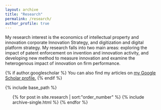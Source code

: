 ```yaml
---
layout: archive
title: "Research"
permalink: /research/
author_profile: true
---
```

My research interest is the economics of intellectual property and innovation corporate Innovation Strategy, and digitization and digital platform strategy. My research falls into two main areas: exploring the impact of patent enforcement on invention and innovation activity, and developing new method to measure innovation and examine the heterogenous impact of innovation on firm performance.

{% if author.googlescholar %}
  You can also find my articles on <u><a href="{{author.googlescholar}}">my Google Scholar profile</a>.</u>
{% endif %}

{% include base_path %}
  <ul>
      {% for post in site.research | sort:"order_number" %}
    {% include archive-single.html %}
  {% endfor %}</ul>
